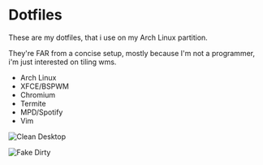 # Dotfiles

These are my dotfiles, that i use on my Arch Linux partition.

They're FAR from a concise setup, mostly because I'm not a programmer, i'm just interested on tiling wms.

* Arch Linux
* XFCE/BSPWM
* Chromium
* Termite
* MPD/Spotify
* Vim

![Clean Desktop](https://imgur.com/sjZps8f.png)


![Fake Dirty](https://imgur.com/WIabiLf.png)

